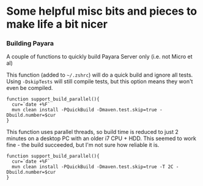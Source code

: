 # Some helpful misc bits and pieces to make life a bit nicer

### Building Payara
A couple of functions to quickly build Payara Server only (i.e. not Micro et al)

This function (added to `~/.zshrc`) will do a quick build and ignore all tests. Using `-DskipTests` will still compile tests, but this option means they won't even be compiled.
```Shell
function support_build_parallel(){
  cur=`date +%F`
  mvn clean install -PQuickBuild -Dmaven.test.skip=true -Dbuild.number=$cur
}

```

This function uses parallel threads, so build time is reduced to just 2 minutes on a desktop PC with an older i7 CPU + HDD. This seemed to work fine - the build succeeded, but I'm not sure how reliable it is.
```Shell
function support_build_parallel(){
  cur=`date +%F`
  mvn clean install -PQuickBuild -Dmaven.test.skip=true -T 2C -Dbuild.number=$cur
}
```
